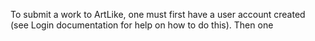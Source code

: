 To submit a work to ArtLike, one must first have a user account created (see Login documentation for help on how to do this).  Then one